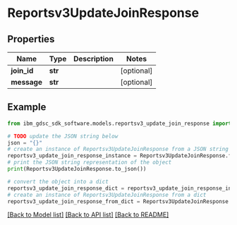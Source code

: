 # Reportsv3UpdateJoinResponse


## Properties

Name | Type | Description | Notes
------------ | ------------- | ------------- | -------------
**join_id** | **str** |  | [optional] 
**message** | **str** |  | [optional] 

## Example

```python
from ibm_gdsc_sdk_software.models.reportsv3_update_join_response import Reportsv3UpdateJoinResponse

# TODO update the JSON string below
json = "{}"
# create an instance of Reportsv3UpdateJoinResponse from a JSON string
reportsv3_update_join_response_instance = Reportsv3UpdateJoinResponse.from_json(json)
# print the JSON string representation of the object
print(Reportsv3UpdateJoinResponse.to_json())

# convert the object into a dict
reportsv3_update_join_response_dict = reportsv3_update_join_response_instance.to_dict()
# create an instance of Reportsv3UpdateJoinResponse from a dict
reportsv3_update_join_response_from_dict = Reportsv3UpdateJoinResponse.from_dict(reportsv3_update_join_response_dict)
```
[[Back to Model list]](../README.md#documentation-for-models) [[Back to API list]](../README.md#documentation-for-api-endpoints) [[Back to README]](../README.md)


